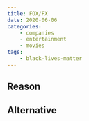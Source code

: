 ```yaml
---
title: FOX/FX
date: 2020-06-06
categories:
    - companies
    - entertainment
    - movies
tags:
    - black-lives-matter
---
```


## Reason


## Alternative

